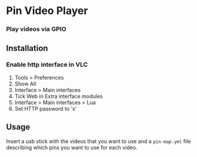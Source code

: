 # Pin Video Player
### Play videos via GPIO

## Installation

### Enable http interface in VLC

1. Tools > Preferences
2. Show All
3. Interface > Main interfaces
4. Tick Web in Extra interface modules
5. Interface > Main interfaces > Lua
6. Set HTTP password to 's'

## Usage

Insert a usb stick with the videos that you want to use and a `pin-map.yml` file describing which pins you want to use for each video.


